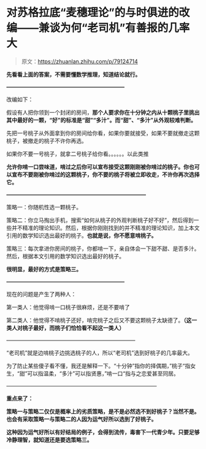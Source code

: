 # 对苏格拉底“麦穗理论”的与时俱进的改编——兼谈为何“老司机”有善报的几率大

> 原文：<https://zhuanlan.zhihu.com/p/79124714>

[](https://www.zhihu.com/question/20515922/answer/54652299)

**先看看上面的答案，不需要懂数学推理，知道结论就行。**

**——————————————————————**

改编如下：

假设有人把你领到一个封闭的房间，**那个人要求你在十分钟之内从十颗桃子里挑出其中最好的一颗，“好”的标准是“甜”“多汁”。而“甜”、“多汁”从外观较难判断。**

先把一号桃子从外面拿到你的房间给你看，如果你要就接受，如果不要就撤走这颗桃子，被撤走的桃子不许你再选。

如果你不要一号桃子，就拿二号桃子给你看。。。。。。以此类推

**允许你啃一口尝味道，啃过之后你可以宣布接受这颗刚刚被你啃过的桃子。你也可以宣布不要刚被你啃过的这颗桃子，你不要的桃子将被立即收走，不许你再次选择它。**

**——————————————————————————**

策略一：你随机性选一颗桃子。

策略二：你立马掏出手机，搜索“如何从桃子的外观判断桃子好不好”，然后得到一些并不精准的理论知识。然后，根据你刚刚找到的并不精准的理论知识，加上本文引用的数学知识选出最好的桃子。**也就是说，你不愿意啃桃子。**

策略三：每次拿进你房间的桃子，你都啃一下，亲自体会一下甜不甜、是否多汁。然后，根据本文引用的数学知识选出最好的桃子。

**很明显，最好的方式是策略三。**

**——————————————————————**

现在的问题是产生了两种人：

第一类人：他觉得啃一口桃子很麻烦，还是不要啃了

第二类人：他觉得不啃桃子还好，啃完桃子之后又不要这颗桃子太缺德了。**（这一类人对桃子最好，而桃子们恰恰看不起这一类人）**

————————————————————————

“老司机”就是边啃桃子边挑选桃子的人，所以“老司机”选到好桃子的几率最大。

为了防止某些傻子看不懂，我还是解释一下。“十分钟”指你的择偶期，”桃子“指女生，“甜”可以指温柔，“多汁”可以指贤惠，”啃一口“指与之恋爱甚至同居。

————————————————————————————

**重点来了：**

**策略一与策略二仅仅是概率上的劣质策略，是不是必然选不到好桃子？当然不是。也会有采取策略一与策略二的人因为运气好所以选到了好桃子。**

**这种因为运气好所以有好结局的例子，会得到流传，毒害下一代青少年。只要足够冷静理智，就知道还是要选策略三。**